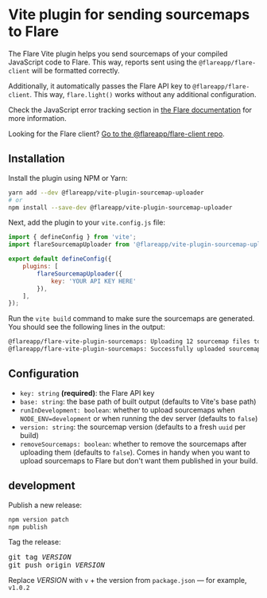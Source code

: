 # Vite plugin for sending sourcemaps to Flare

The Flare Vite plugin helps you send sourcemaps of your compiled JavaScript code to Flare. This way, reports sent using the `@flareapp/flare-client` will be formatted correctly.

Additionally, it automatically passes the Flare API key to `@flareapp/flare-client`. This way, `flare.light()` works without any additional configuration.

Check the JavaScript error tracking section in [the Flare documentation](https://flareapp.io/docs/javascript-error-tracking/installation) for more information.

Looking for the Flare client? [Go to the @flareapp/flare-client repo](https://www.npmjs.com/package/@flareapp/flare-client).

## Installation

Install the plugin using NPM or Yarn:

```bash
yarn add --dev @flareapp/vite-plugin-sourcemap-uploader
# or
npm install --save-dev @flareapp/vite-plugin-sourcemap-uploader
```
Next, add the plugin to your `vite.config.js` file:

```js
import { defineConfig } from 'vite';
import flareSourcemapUploader from '@flareapp/vite-plugin-sourcemap-uploader';

export default defineConfig({
    plugins: [
        flareSourcemapUploader({
            key: 'YOUR API KEY HERE'
        }),
    ],
});
```

Run the `vite build` command to make sure the sourcemaps are generated. You should see the following lines in the output:

```bash
@flareapp/flare-vite-plugin-sourcemaps: Uploading 12 sourcemap files to Flare.
@flareapp/flare-vite-plugin-sourcemaps: Successfully uploaded sourcemaps to Flare.
```

## Configuration

- `key: string` **(required)**: the Flare API key 
- `base: string`: the base path of built output (defaults to Vite's base path)
- `runInDevelopment: boolean`: whether to upload sourcemaps when `NODE_ENV=development` or when running the dev server (defaults to `false`)
- `version: string`: the sourcemap version (defaults to a fresh `uuid` per build)
- `removeSourcemaps: boolean`: whether to remove the sourcemaps after uploading them (defaults to `false`). Comes in handy when you want to upload sourcemaps to Flare but don't want them published in your build.

## development

Publish a new release: 

```bash
npm version patch
npm publish
```

Tag the release:

<pre>
git tag <var>VERSION</var>
git push origin <var>VERSION</var>
</pre>

Replace <var>VERSION</var> with `v` + the version from `package.json` — for example, `v1.0.2` 
